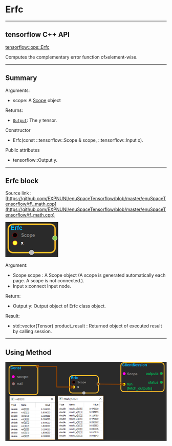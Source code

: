 # Erfc

---

## tensorflow C++ API

[tensorflow::ops::Erfc](https://www.tensorflow.org/api_docs/cc/class/tensorflow/ops/erfc)

Computes the complementary error function of`x`element-wise.

---

## Summary

Arguments:

* scope: A [Scope](https://www.tensorflow.org/api_docs/cc/class/tensorflow/scope.html#classtensorflow_1_1_scope) object

Returns:

* [`Output`](https://www.tensorflow.org/api_docs/cc/class/tensorflow/output.html#classtensorflow_1_1_output): The y tensor.

Constructor

* Erfc\(const ::tensorflow::Scope & scope, ::tensorflow::Input x\).

Public attributes

* tensorflow::Output y.

---

## Erfc block

Source link : [https://github.com/EXPNUNI/enuSpaceTensorflow/blob/master/enuSpaceTensorflow/tf\_math.cpp](https://github.com/EXPNUNI/enuSpaceTensorflow/blob/master/enuSpaceTensorflow/tf_math.cpp)

![](/assets/math_Erfc_Symbol.png)

Argument:

* Scope scope : A Scope object \(A scope is generated automatically each page. A scope is not connected.\).
* Input x:connect  Input node.

Return:

* Output y: Output object of Erfc class object.

Result:

* std::vector\(Tensor\) product\_result : Returned object of executed result by calling session.

---

## Using Method

![](/assets/math_Erfc_Method.png)

